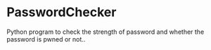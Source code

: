 # PasswordChecker
Python program to check the strength of password and whether the password is pwned or not..
